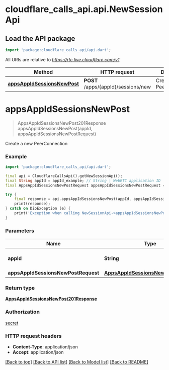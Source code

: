 # cloudflare_calls_api.api.NewSessionApi

## Load the API package
```dart
import 'package:cloudflare_calls_api/api.dart';
```

All URIs are relative to *https://rtc.live.cloudflare.com/v1*

Method | HTTP request | Description
------------- | ------------- | -------------
[**appsAppIdSessionsNewPost**](NewSessionApi.md#appsappidsessionsnewpost) | **POST** /apps/{appId}/sessions/new | Create a new PeerConnection


# **appsAppIdSessionsNewPost**
> AppsAppIdSessionsNewPost201Response appsAppIdSessionsNewPost(appId, appsAppIdSessionsNewPostRequest)

Create a new PeerConnection

### Example
```dart
import 'package:cloudflare_calls_api/api.dart';

final api = CloudflareCallsApi().getNewSessionApi();
final String appId = appId_example; // String | WebRTC application ID
final AppsAppIdSessionsNewPostRequest appsAppIdSessionsNewPostRequest = ; // AppsAppIdSessionsNewPostRequest | 

try {
    final response = api.appsAppIdSessionsNewPost(appId, appsAppIdSessionsNewPostRequest);
    print(response);
} catch on DioException (e) {
    print('Exception when calling NewSessionApi->appsAppIdSessionsNewPost: $e\n');
}
```

### Parameters

Name | Type | Description  | Notes
------------- | ------------- | ------------- | -------------
 **appId** | **String**| WebRTC application ID | 
 **appsAppIdSessionsNewPostRequest** | [**AppsAppIdSessionsNewPostRequest**](AppsAppIdSessionsNewPostRequest.md)|  | [optional] 

### Return type

[**AppsAppIdSessionsNewPost201Response**](AppsAppIdSessionsNewPost201Response.md)

### Authorization

[secret](../README.md#secret)

### HTTP request headers

 - **Content-Type**: application/json
 - **Accept**: application/json

[[Back to top]](#) [[Back to API list]](../README.md#documentation-for-api-endpoints) [[Back to Model list]](../README.md#documentation-for-models) [[Back to README]](../README.md)

